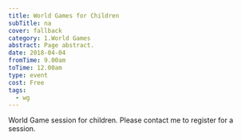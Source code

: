```yaml
---
title: World Games for Children
subTitle: na
cover: fallback
category: 1.World Games
abstract: Page abstract.
date: 2018-04-04
fromTime: 9.00am
toTime: 12.00am
type: event
cost: Free
tags:
  - wg
---
```


World Game session for children. Please contact me to register for a session.

